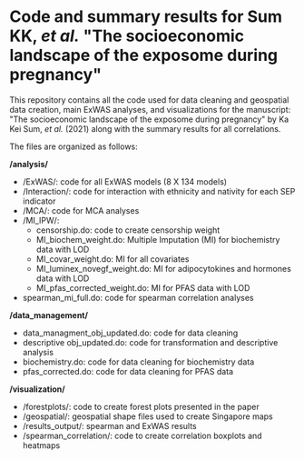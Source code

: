 # Code and summary results for Sum KK, _et al._ "The socioeconomic landscape of the exposome during pregnancy"

This repository contains all the code used for data cleaning and geospatial data creation, main ExWAS analyses, and visualizations for the manuscript:
"The socioeconomic landscape of the exposome during pregnancy" by Ka Kei Sum, _et al._ (2021) along with the summary results for all correlations.

The files are organized as follows:

**/analysis/**  
  - /ExWAS/: code for all ExWAS models (8 X 134 models)   
  -	/Interaction/: code for interaction with ethnicity and nativity for each SEP indicator   
  - /MCA/: code for MCA analyses  
  - /MI_IPW/:  
     - censorship.do: code to create censorship weight   
     - MI_biochem_weight.do: Multiple Imputation (MI) for biochemistry data with LOD  
     - MI_covar_weight.do: MI for all covariates   
     - MI_luminex_novegf_weight.do: MI for adipocytokines and hormones data with LOD  
     - MI_pfas_corrected_weight.do: MI for PFAS data with LOD   
  - spearman_mi_full.do: code for spearman correlation analyses  
  
**/data_management/**  
  - data_managment_obj_updated.do: code for data cleaning   
  -	descriptive obj_updated.do: code for transformation and descriptive analysis   
  -	biochemistry.do: code for data cleaning for biochemistry data   
  - pfas_corrected.do: code for data cleaning for PFAS data  
 
**/visualization/**   
  - /forestplots/: code to create forest plots presented in the paper   
  - /geospatial/: geospatial shape files used to create Singapore maps   
  - /results_output/: spearman and ExWAS results     
  - /spearman_correlation/: code to create correlation boxplots and heatmaps   
